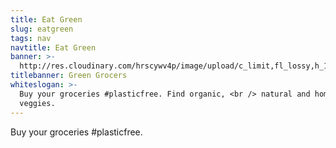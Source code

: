 ```yaml
---
title: Eat Green
slug: eatgreen
tags: nav
navtitle: Eat Green
banner: >-
  http://res.cloudinary.com/hrscywv4p/image/upload/c_limit,fl_lossy,h_1500,w_2000,f_auto,q_auto/v1/1378019/kilarov-zaneit-634702-unsplash_zfrfwx.jpg
titlebanner: Green Grocers
whiteslogan: >-
  Buy your groceries #plasticfree. Find organic, <br /> natural and home-grown
  veggies.
---
```

<p class="lead">Buy your groceries #plasticfree. </p>
